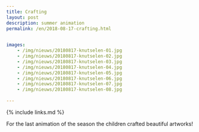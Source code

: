 ```yaml
---
title: Crafting
layout: post
description: summer animation
permalink: /en/2018-08-17-crafting.html

    
images: 
    - /img/nieuws/20180817-knutselen-01.jpg
    - /img/nieuws/20180817-knutselen-02.jpg
    - /img/nieuws/20180817-knutselen-03.jpg
    - /img/nieuws/20180817-knutselen-04.jpg
    - /img/nieuws/20180817-knutselen-05.jpg
    - /img/nieuws/20180817-knutselen-06.jpg
    - /img/nieuws/20180817-knutselen-07.jpg
    - /img/nieuws/20180817-knutselen-08.jpg
    
---
```


{% include links.md %}

For the last animation of the season the children crafted beautiful artworks!

